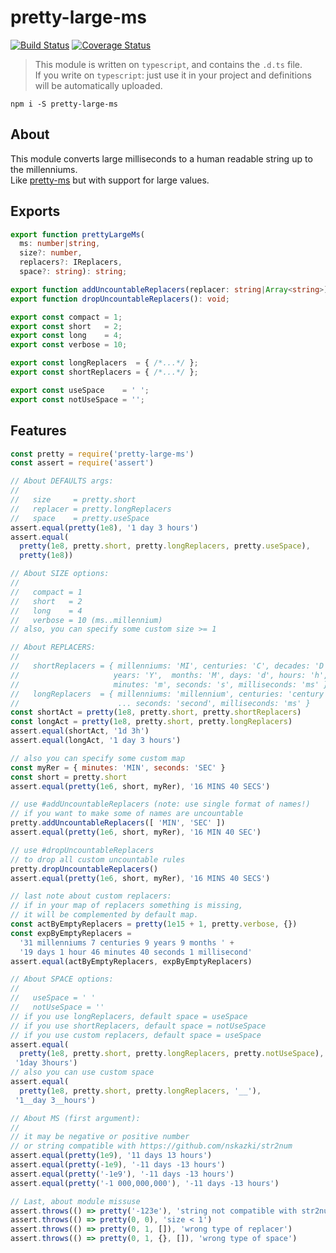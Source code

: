 # pretty-large-ms

[![Build Status](https://travis-ci.org/nskazki/pretty-large-ms.svg)](https://travis-ci.org/nskazki/pretty-large-ms)
[![Coverage Status](https://coveralls.io/repos/github/nskazki/pretty-large-ms/badge.svg?branch=master)](https://coveralls.io/github/nskazki/pretty-large-ms)

>This module is written on `typescript`, and contains the `.d.ts` file.
><br>If you write on `typescript`: just use it in your project and definitions will be automatically uploaded.

```
npm i -S pretty-large-ms
```

## About

This module converts large milliseconds to a human readable string up to the millenniums.
<br>Like [pretty-ms](https://github.com/sindresorhus/pretty-ms) but with support for large values.

## Exports

```ts
export function prettyLargeMs(
  ms: number|string,
  size?: number,
  replacers?: IReplacers,
  space?: string): string;

export function addUncountableReplacers(replacer: string|Array<string>): void;
export function dropUncountableReplacers(): void;

export const compact = 1;
export const short   = 2;
export const long    = 4;
export const verbose = 10;

export const longReplacers  = { /*...*/ };
export const shortReplacers = { /*...*/ };

export const useSpace    = ' ';
export const notUseSpace = '';
```

## Features

```js
const pretty = require('pretty-large-ms')
const assert = require('assert')

// About DEFAULTS args:
//
//   size     = pretty.short
//   replacer = pretty.longReplacers
//   space    = pretty.useSpace
assert.equal(pretty(1e8), '1 day 3 hours')
assert.equal(
  pretty(1e8, pretty.short, pretty.longReplacers, pretty.useSpace),
  pretty(1e8))

// About SIZE options:
//
//   compact = 1
//   short   = 2
//   long    = 4
//   verbose = 10 (ms..millennium)
// also, you can specify some custom size >= 1

// About REPLACERS:
//
//   shortReplacers = { millenniums: 'MI', centuries: 'C', decades: 'D',
//                     years: 'Y',  months: 'M', days: 'd', hours: 'h',
//                     minutes: 'm', seconds: 's', milliseconds: 'ms' }
//   longReplacers  = { millenniums: 'millennium', centuries: 'century',
//                      ... seconds: 'second', milliseconds: 'ms' }
const shortAct = pretty(1e8, pretty.short, pretty.shortReplacers)
const longAct = pretty(1e8, pretty.short, pretty.longReplacers)
assert.equal(shortAct, '1d 3h')
assert.equal(longAct, '1 day 3 hours')

// also you can specify some custom map
const myRer = { minutes: 'MIN', seconds: 'SEC' }
const short = pretty.short
assert.equal(pretty(1e6, short, myRer), '16 MINS 40 SECS')

// use #addUncountableReplacers (note: use single format of names!)
// if you want to make some of names are uncountable
pretty.addUncountableReplacers([ 'MIN', 'SEC' ])
assert.equal(pretty(1e6, short, myRer), '16 MIN 40 SEC')

// use #dropUncountableReplacers
// to drop all custom uncountable rules
pretty.dropUncountableReplacers()
assert.equal(pretty(1e6, short, myRer), '16 MINS 40 SECS')

// last note about custom replacers:
// if in your map of replacers something is missing,
// it will be complemented by default map.
const actByEmptyReplacers = pretty(1e15 + 1, pretty.verbose, {})
const expByEmptyReplacers =
  '31 millenniums 7 centuries 9 years 9 months ' +
  '19 days 1 hour 46 minutes 40 seconds 1 millisecond'
assert.equal(actByEmptyReplacers, expByEmptyReplacers)

// About SPACE options:
//
//   useSpace = ' '
//   notUseSpace = ''
// if you use longReplacers, default space = useSpace
// if you use shortReplacers, default space = notUseSpace
// if you use custom replacers, default space = useSpace
assert.equal(
  pretty(1e8, pretty.short, pretty.longReplacers, pretty.notUseSpace),
 '1day 3hours')
// also you can use custom space
assert.equal(
  pretty(1e8, pretty.short, pretty.longReplacers, '__'),
 '1__day 3__hours')

// About MS (first argument):
//
// it may be negative or positive number
// or string compatible with https://github.com/nskazki/str2num
assert.equal(pretty(1e9), '11 days 13 hours')
assert.equal(pretty(-1e9), '-11 days -13 hours')
assert.equal(pretty('-1e9'), '-11 days -13 hours')
assert.equal(pretty('-1 000,000,000'), '-11 days -13 hours')

// Last, about module missuse
assert.throws(() => pretty('-123e'), 'string not compatible with str2num')
assert.throws(() => pretty(0, 0), 'size < 1')
assert.throws(() => pretty(0, 1, []), 'wrong type of replacer')
assert.throws(() => pretty(0, 1, {}, []), 'wrong type of space')
```

